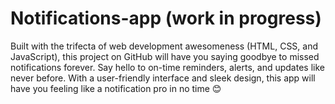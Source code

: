 # Notifications-app (work in progress)


Built with the trifecta of web development awesomeness (HTML, CSS, and JavaScript), this project on GitHub will have you saying goodbye to missed notifications forever. Say hello to on-time reminders, alerts, and updates like never before. With a user-friendly interface and sleek design, this app will have you feeling like a notification pro in no time 😊
